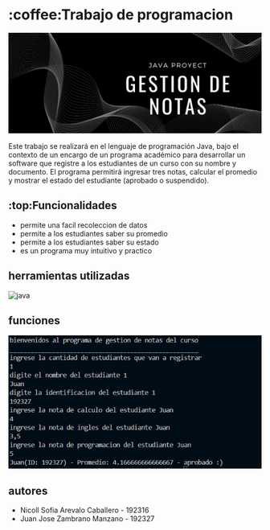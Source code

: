 <h1>:coffee:Trabajo de programacion</h1>
<img src="img/baner.png" alt="baner" width= "800px" height= "200px">

<p text-aling: justify>
Este trabajo se realizará en el lenguaje de programación Java, bajo el contexto de un encargo de un programa académico para desarrollar un software que registre a los estudiantes de un curso con su nombre y documento. El programa permitirá ingresar tres notas, calcular el promedio y mostrar el estado del estudiante (aprobado o suspendido).
</p>
<h2>
	:top:Funcionalidades
</h2>
<ul>
	<li>permite una facil recoleccion de datos</li>
	<li>permite a los estudiantes saber su promedio</li>
	<li>permite a los estudiantes saber su estado</li>
	<li>es un programa muy intuitivo y practico</li>
</ul>
<h2>
herramientas utilizadas
</h2>
<img src="https://img1.wallspic.com/crops/8/8/2/3/6/163288/163288-logo_de_java_full_stack-java-lenguaje_de_programacion-javascript-data-3840x2160.png" alt="java" width: "128px" height= "128px" >
<h2>
	funciones
</h2>
<img src="img/funciones.jpg" alt="funciones">
<h2>
autores
</h2>
<ul>
	<li>Nicoll Sofia Arevalo Caballero - 192316</li>
	<li>Juan Jose Zambrano Manzano - 192327</li>
</ul>
